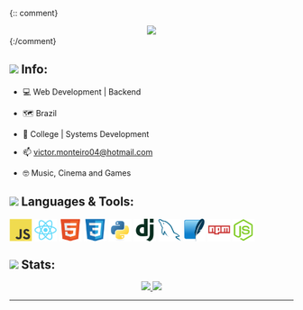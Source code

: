 {:: comment}
<div align="center">
  <img height="180em" src="https://media.tenor.com/nSP-290dh3UAAAAC/anime-musioc.gif"/>
</div>
{:/comment}

<h2>
  <img src="https://www.icegif.com/wp-content/uploads/2022/04/icegif-1181.gif" width="40px">
  Info:
</h2>

- 💻 Web Development | Backend

- 🗺 Brazil

- 📖 College | Systems Development

- 📫 victor.monteiro04@hotmail.com

- 🤓 Music, Cinema and Games
  
<h2>
  <img src="https://www.icegif.com/wp-content/uploads/2022/04/icegif-1181.gif" width="40px">
  Languages & Tools:
</h2>

<div>
  <img align="center" height="40" src="https://github.com/devicons/devicon/blob/master/icons/javascript/javascript-original.svg" />
  <img align="center" height="40" src="https://github.com/devicons/devicon/blob/master/icons/react/react-original.svg" />
  <img align="center" height="40" src="https://github.com/devicons/devicon/blob/master/icons/html5/html5-original.svg" />
  <img align="center" height="40" src="https://github.com/devicons/devicon/blob/master/icons/css3/css3-original.svg" />
  <img align="center" height="40" src="https://github.com/devicons/devicon/blob/master/icons/python/python-original.svg" />
  <img align="center" height="40" src="https://github.com/devicons/devicon/blob/master/icons/django/django-plain.svg" />
  <img align="center" height="40" src="https://github.com/devicons/devicon/blob/master/icons/mysql/mysql-original.svg" />
  <img align="center" height="40" src="https://github.com/devicons/devicon/blob/master/icons/sqlite/sqlite-original.svg" />
  <img align="center" height="40" src="https://github.com/devicons/devicon/blob/master/icons/npm/npm-original-wordmark.svg" />
  <img align="center" height="40" src="https://github.com/devicons/devicon/blob/master/icons/nodejs/nodejs-original.svg" />

</div>

<h2>
  <img src="https://www.icegif.com/wp-content/uploads/2022/04/icegif-1181.gif" width="40px">
  Stats:
</h2>

<div align="center">
  <a href="https://github.com/victorxa4">
  <img height="180em" src="https://github-readme-stats.vercel.app/api?username=victorxa4&show_icons=true&theme=merko&include_all_commits=true&count_private=true"/>
  <img height="180em" src="https://github-readme-stats.vercel.app/api/top-langs/?username=victorxa4&layout=compact&langs_count=7&theme=merko"/>
</div>

---
